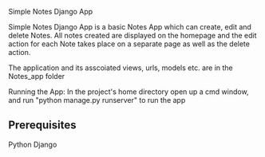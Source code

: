 Simple Notes Django App

Simple Notes Django App is a basic Notes App which can create, edit and delete Notes.
All notes created are displayed on the homepage and the edit action for each Note takes place on a separate page as well as the delete action.

The application and its asscoiated views, urls, models etc. are in the Notes_app folder

Running the App:
In the project's home directory open up a cmd window, and run 
"python manage.py runserver" to run the app

Prerequisites
--------------
Python
Django
